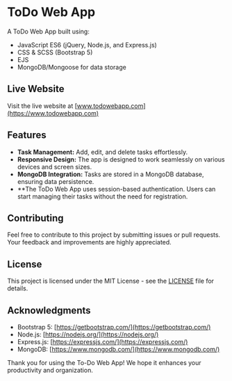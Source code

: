 # ToDo Web App

A ToDo Web App built using:

- JavaScript ES6 (jQuery, Node.js, and Express.js)
- CSS & SCSS (Bootstrap 5)
- EJS
- MongoDB/Mongoose for data storage

## Live Website
Visit the live website at [www.todowebapp.com](https://www.todowebapp.com)


## Features

- **Task Management:** Add, edit, and delete tasks effortlessly.
- **Responsive Design:** The app is designed to work seamlessly on various devices and screen sizes.
- **MongoDB Integration:** Tasks are stored in a MongoDB database, ensuring data persistence.
- **The ToDo Web App uses session-based authentication. Users can start managing their tasks without the need for registration.


## Contributing

Feel free to contribute to this project by submitting issues or pull requests. Your feedback and improvements are highly appreciated.

## License

This project is licensed under the MIT License - see the [LICENSE](LICENSE) file for details.

## Acknowledgments

- Bootstrap 5: [https://getbootstrap.com/](https://getbootstrap.com/)
- Node.js: [https://nodejs.org/](https://nodejs.org/)
- Express.js: [https://expressjs.com/](https://expressjs.com/)
- MongoDB: [https://www.mongodb.com/](https://www.mongodb.com/)

Thank you for using the To-Do Web App! We hope it enhances your productivity and organization.
```
